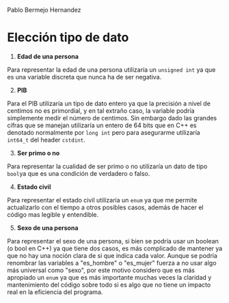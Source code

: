 Pablo Bermejo Hernandez

# Elección tipo de dato

1. **Edad de una persona**

Para representar la edad de una persona utilizaría un `unsigned int` ya que es una variable discreta que nunca ha de ser negativa.

2. **PIB**

Para el PIB utilizaría un tipo de dato entero ya que la precisión a nivel de centimos no es primordial, y en tal extraño caso, la variable podría simplemente medir el número de centimos. Sin embargo dado las grandes cifras que se manejan utilizaría un entero de 64 bits que en C++ es denotado normalmente por `long int` pero para asegurarme utilizaría `int64_t` del header `cstdint`.

3. **Ser primo o no**

Para representar la cualidad de ser primo o no utilizaría un dato de tipo `bool`ya que es una condición de verdadero o falso.

4. **Estado civil**

Para representar el estado civil utilizaría un `enum` ya que me permite actualizarlo con el tiempo a otros posibles casos, además de hacer el código mas legible y entendible.

5. **Sexo de una persona**

Para representar el sexo de una persona, si bien se podría usar un boolean (o bool en C++) ya que tiene dos casos, es más complicado de mantener ya que no hay una noción clara de si que indica cada valor. Aunque se podría renombrar las variables a "es_hombre" o "es_mujer" fuerza a no usar algo más universal como "sexo", por este motivo considero que es más apropiado un `enum` ya que es más importante muchas veces la claridad y mantenimiento del código sobre todo si es algo que no tiene un impacto real en la eficiencia del programa.
